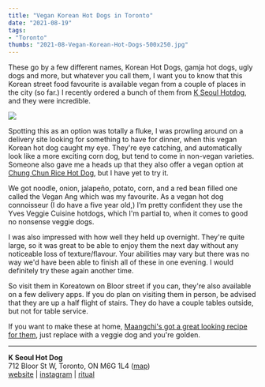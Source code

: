 ```yaml
---
title: "Vegan Korean Hot Dogs in Toronto"
date: "2021-08-19"
tags:
- "Toronto"
thumbs: "2021-08-Vegan-Korean-Hot-Dogs-500x250.jpg"
---
```


These go by a few different names, Korean Hot Dogs, gamja hot dogs, ugly dogs and more, but whatever you call them, I want you to know that this Korean street food favourite is available vegan from a couple of places in the city (so far.) I recently ordered a bunch of them from [K Seoul Hotdog](https://kseoulhotdog.com), and they were incredible.

![](images/Vegan-Korean-Hot-Dogs-1024x789.jpg)

Spotting this as an option was totally a fluke, I was prowling around on a delivery site looking for something to have for dinner, when this vegan Korean hot dog caught my eye. They're eye catching, and automatically look like a more exciting corn dog, but tend to come in non-vegan varieties. Someone also gave me a heads up that they also offer a vegan option at [Chung Chun Rice Hot Dog](https://chungchunricedog.ca), but I have yet to try it.

We got noodle, onion, jalapeño, potato, corn, and a red bean filled one called the Vegan Ang which was my favourite. As a vegan hot dog connoisseur (I do have a five year old,) I’m pretty confident they use the Yves Veggie Cuisine hotdogs, which I'm partial to, when it comes to good no nonsense veggie dogs.

I was also impressed with how well they held up overnight. They're quite large, so it was great to be able to enjoy them the next day without any noticeable loss of texture/flavour. Your abilities may vary but there was no way we'd have been able to finish all of these in one evening. I would definitely try these again another time.

So visit them in Koreatown on Bloor street if you can, they're also available on a few delivery apps. If you do plan on visiting them in person, be advised that they are up a half flight of stairs. They do have a couple tables outside, but not for table service.

If you want to make these at home, [Maangchi's got a great looking recipe for them](https://www.maangchi.com/recipe/gamja-hotdog), just replace with a veggie dog and you're golden.

* * *

**K Seoul Hot Dog**  
712 Bloor St W, Toronto, ON M6G 1L4 ([map](https://www.google.com/maps/place/43°39'49.5%22N+79°25'04.3%22W/@43.663755,-79.417866,16z/data=!4m5!3m4!1s0x0:0x0!8m2!3d43.663755!4d-79.417866))  
[website](https://kseoulhotdog.com) | [instagram](https://www.instagram.com/kseoulhotdog/) | [ritual](https://ritual.co/order/k-seoul-hotdog-bloor-christie-toronto/2af8?r=JAPANHAKOWEB&utm_source=partner-link&utm_medium=website)
